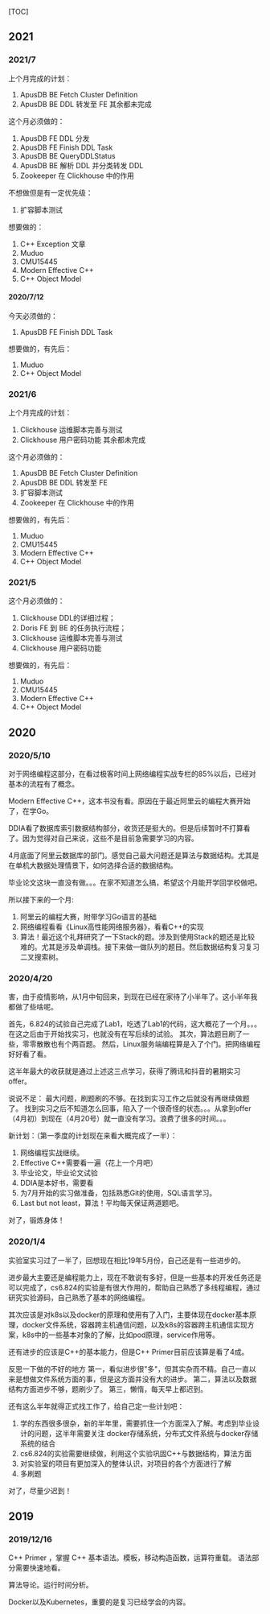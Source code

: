 [TOC]
## 2021

### 2021/7
上个月完成的计划：
1. ApusDB BE Fetch Cluster Definition
2. ApusDB BE DDL 转发至 FE
其余都未完成

这个月必须做的：
1. ApusDB FE DDL 分发
2. ApusDB FE Finish DDL Task
3. ApusDB BE QueryDDLStatus
4. ApusDB BE 解析 DDL 并分类转发 DDL
5. Zookeeper 在 Clickhouse 中的作用

不想做但是有一定优先级：
1. 扩容脚本测试

想要做的：
1. C++ Exception 文章
2. Muduo
3. CMU15445
4. Modern Effective C++
5. C++ Object Model

#### 2020/7/12

今天必须做的：
1. ApusDB FE Finish DDL Task

想要做的，有先后：
1. Muduo
2. C++ Object Model

### 2021/6
上个月完成的计划：
1. Clickhouse 运维脚本完善与测试
2. Clickhouse 用户密码功能
其余都未完成

这个月必须做的：
1. ApusDB BE Fetch Cluster Definition
2. ApusDB BE DDL 转发至 FE
3. 扩容脚本测试
4. Zookeeper 在 Clickhouse 中的作用

想要做的，有先后：
1. Muduo
2. CMU15445
3. Modern Effective C++
4. C++ Object Model
### 2021/5

这个月必须做的：
1. Clickhouse DDL的详细过程；
2. Doris FE 到 BE 的任务执行流程；
3. Clickhouse 运维脚本完善与测试
4. Clickhouse 用户密码功能

想要做的，有先后：
1. Muduo
2. CMU15445
3. Modern Effective C++
4. C++ Object Model

## 2020

### 2020/5/10

对于网络编程这部分，在看过极客时间上网络编程实战专栏的85%以后，已经对基本的流程有了概念。

Modern Effective C++，这本书没有看。原因在于最近阿里云的编程大赛开始了，在学Go。

DDIA看了数据库索引数据结构部分，收货还是挺大的。但是后续暂时不打算看了。因为觉得对自己来说，这些不是目前急需要学习的内容。

4月底面了阿里云数据库的部门。感觉自己最大问题还是算法与数据结构。尤其是在单机大数据处理情景下，如何选择合适的数据结构。

毕业论文这块一直没有做。。。在家不知道怎么搞，希望这个月能开学回学校做吧。

所以接下来的一个月:
1. 阿里云的编程大赛，附带学习Go语言的基础
2. 网络编程看看《Linux高性能网络服务器》，看看C++的实现
3. 算法！最近这个礼拜研究了一下Stack的题。涉及到使用Stack的题还是比较难的。尤其是涉及单调栈。接下来做一做队列的题目。然后数据结构复习复习二叉搜索树。

### 2020/4/20

害，由于疫情影响，从1月中旬回来，到现在已经在家待了小半年了。这小半年我都做了些啥呢。

首先，6.824的试验自己完成了Lab1，吃透了Lab1的代码，这大概花了一个月。。。在这之后由于开始找实习，也就没有在写后续的试验。
其次，算法题目刷了一些，零零散散也有个两百题。
然后，Linux服务端编程算是入了个门。把网络编程好好看了看。

这半年最大的收获就是通过上述这三点学习，获得了腾讯和抖音的暑期实习offer。

说说不足：
    最大问题，刷题刷的不够。在找到实习工作之后就没有再继续做题了。
    找到实习之后不知道怎么回事，陷入了一个很奇怪的状态。。。从拿到offer（4月初）到现在（4月20号）就一直没有学习。浪费了很多的时间。。。

新计划：（第一季度的计划现在来看大概完成了一半）：
1. 网络编程实战继续。
2. Effective C++需要看一遍（花上一个月吧）
3. 毕业论文，毕业论文试验
4. DDIA是本好书，需要看
5. 为7月开始的实习做准备，包括熟悉Git的使用，SQL语言学习。
6. Last but not least，算法！平均每天保证两道题吧。

对了，锻炼身体！

### 2020/1/4
实验室实习过了一半了，回想现在相比19年5月份，自己还是有一些进步的。

进步最大主要还是编程能力上，现在不敢说有多好，但是一些基本的开发任务还是可以完成了，cs6.824的实验是有很大作用的，帮助自己熟悉了多线程编程，通过研究实验源码，自己熟悉了基本的网络编程。

其次应该是对k8s以及docker的原理和使用有了入门，主要体现在docker基本原理，docker文件系统，容器跨主机通信问题，以及k8s的容器跨主机通信实现方案，k8s中的一些基本对象的了解，比如pod原理，service作用等。

还有进步的应该是C++的基本能力，但是C++ Primer目前应该算是看了4成。

反思一下做的不好的地方
第一，看似进步很"多"，但其实杂而不精。自己一直以来是想做文件系统方面的事，但是这方面并没有大的进步。
第二，算法以及数据结构方面进步不够，题刷少了。
第三，懒惰，每天早上都迟到。

还有这么半年就得正式找工作了，给自己定一些计划吧：
1. 学的东西很多很杂，新的半年里，需要抓住一个方面深入了解。考虑到毕业设计的问题，这半年需要关注 docker存储系统，分布式文件系统与docker存储系统的结合
2. cs6.824的实验需要继续做，利用这个实验巩固C++与数据结构，算法方面
3. 对实验室的项目有更加深入的整体认识，对项目的各个方面进行了解
4. 多刷题

对了，尽量少迟到！



## 2019
### 2019/12/16

C++ Primer ，掌握 C++ 基本语法。模板，移动构造函数，运算符重载。
语法部分需要快速地看。

算法导论。运行时间分析。

Docker以及Kubernetes，重要的是复习已经学会的内容。
